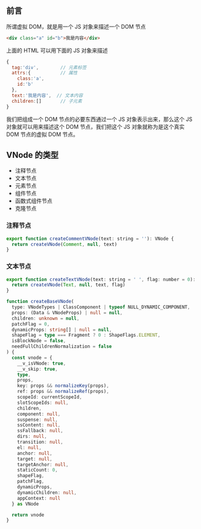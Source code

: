 ## 前言

所谓虚拟 DOM，就是用一个 JS 对象来描述一个 DOM 节点

```html
<div class="a" id="b">我是内容</div>
```

上面的 HTML 可以用下面的 JS 对象来描述

```js
{
  tag:'div',        // 元素标签
  attrs:{           // 属性
    class:'a',
    id:'b'
  },
  text:'我是内容',  // 文本内容
  children:[]       // 子元素
}
```

我们把组成一个 DOM 节点的必要东西通过一个 JS 对象表示出来，那么这个 JS 对象就可以用来描述这个 DOM 节点，我们把这个 JS 对象就称为是这个真实 DOM 节点的虚拟 DOM 节点。

## VNode 的类型

- 注释节点
- 文本节点
- 元素节点
- 组件节点
- 函数式组件节点
- 克隆节点

### 注释节点

```js
export function createCommentVNode(text: string = ''): VNode {
  return createVNode(Comment, null, text)
}
```

### 文本节点

```js
export function createTextVNode(text: string = ' ', flag: number = 0): VNode {
  return createVNode(Text, null, text, flag)
}
```

```ts
function createBaseVNode(
  type: VNodeTypes | ClassComponent | typeof NULL_DYNAMIC_COMPONENT,
  props: (Data & VNodeProps) | null = null,
  children: unknown = null,
  patchFlag = 0,
  dynamicProps: string[] | null = null,
  shapeFlag = type === Fragment ? 0 : ShapeFlags.ELEMENT,
  isBlockNode = false,
  needFullChildrenNormalization = false
) {
  const vnode = {
    __v_isVNode: true,
    __v_skip: true,
    type,
    props,
    key: props && normalizeKey(props),
    ref: props && normalizeRef(props),
    scopeId: currentScopeId,
    slotScopeIds: null,
    children,
    component: null,
    suspense: null,
    ssContent: null,
    ssFallback: null,
    dirs: null,
    transition: null,
    el: null,
    anchor: null,
    target: null,
    targetAnchor: null,
    staticCount: 0,
    shapeFlag,
    patchFlag,
    dynamicProps,
    dynamicChildren: null,
    appContext: null
  } as VNode

  return vnode
}
```

